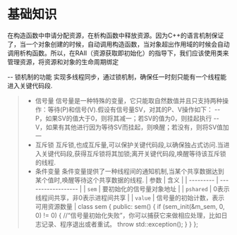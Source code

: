 # 基础知识
在构造函数中申请分配资源，在析构函数中释放资源。因为C++的语言机制保证了，当一个对象创建的时候，自动调用构造函数，当对象超出作用域的时候会自动调用析构函数。所以，在RAII（资源获取即初始化）的指导下，我们应该使用类来管理资源，将资源和对象的生命周期绑定

-- 锁机制的功能
实现多线程同步，通过锁机制，确保任一时刻只能有一个线程能进入关键代码段.
> * 信号量
信号量是一种特殊的变量，它只能取自然数值并且只支持两种操作：等待(P)和信号(V).假设有信号量SV，对其的P、V操作如下：
-- P，如果SV的值大于0，则将其减一；若SV的值为0，则挂起执行
-- V，如果有其他进行因为等待SV而挂起，则唤醒；若没有，则将SV值加一
> * 互斥锁
互斥锁,也成互斥量,可以保护关键代码段,以确保独占式访问.当进入关键代码段,获得互斥锁将其加锁;离开关键代码段,唤醒等待该互斥锁的线程.
> * 条件变量
条件变量提供了一种线程间的通知机制,当某个共享数据达到某个值时,唤醒等待这个共享数据的线程.
| 参数       | 含义                          |
| --------- | ------------------            |
| `sem`     | 要初始化的信号量对象地址          |
| `pshared` | 0表示线程间共享，非0表示进程间共享  |
| `value`   | 信号量的初始计数，表示可用资源数量  |
class sem
{
public:
    sem()
    {
        if (sem_init(&m_sem, 0, 0) != 0)
        {
            //“信号量初始化失败”，你可以捕获它来做相应处理，比如日志记录、程序退出或者重试。
            throw std::exception();
        }
    }
};
